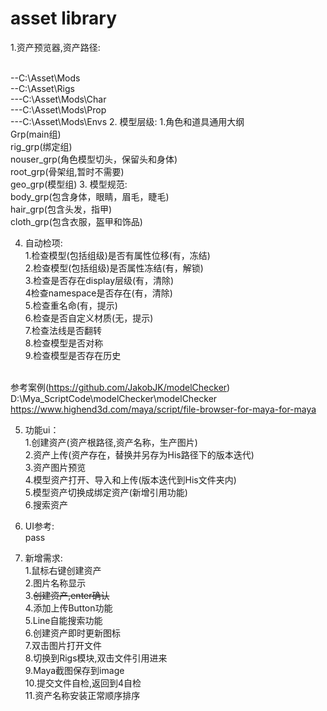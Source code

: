 # asset library
1.资产预览器,资产路径:


<br />--C:\Asset\Mods
<br />--C:\Asset\Rigs
<br />---C:\Asset\Mods\Char
<br />---C:\Asset\Mods\Prop
<br />---C:\Asset\Mods\Envs
2. 模型层级:
1.角色和道具通用大纲
<br />Grp(main组)
<br />rig_grp(绑定组)
<br />nouser_grp(角色模型切头，保留头和身体)
<br />root_grp(骨架组,暂时不需要)
<br />geo_grp(模型组)
3. 模型规范:
<br />body_grp(包含身体，眼睛，眉毛，睫毛)
<br />hair_grp(包含头发，指甲)
<br />cloth_grp(包含衣服，盔甲和饰品)

4. 自动检项:
<br />1.检查模型(包括组级)是否有属性位移(有，冻结)
<br />2.检查模型(包括组级)是否属性冻结(有，解锁)
<br />3.检查是否存在display层级(有，清除)
<br />4检查namespace是否存在(有，清除)
<br />5.检查重名命(有，提示)
<br />6.检查是否自定义材质(无，提示)
<br />7.检查法线是否翻转
<br />8.检查模型是否对称
<br />9.检查模型是否存在历史

<br /> 参考案例(https://github.com/JakobJK/modelChecker)
<br />D:\Mya_ScriptCode\modelChecker\modelChecker
<br />https://www.highend3d.com/maya/script/file-browser-for-maya-for-maya



5. 功能ui：
<br />1.创建资产(资产根路径,资产名称，生产图片)
<br />2.资产上传(资产存在，替换并另存为His路径下的版本迭代)
<br />3.资产图片预览
<br />4.模型资产打开、导入和上传(版本迭代到His文件夹内)
<br />5.模型资产切换成绑定资产(新增引用功能)
<br />6.搜索资产
6. UI参考:
<br />pass

7. 新增需求:
<br />1.鼠标右键创建资产
<br />2.图片名称显示
<br />3.~~创建资产,enter确认~~
<br />4.添加上传Button功能
<br />5.Line自能搜索功能
<br />6.创建资产即时更新图标
<br />7.双击图片打开文件
<br />8.切换到Rigs模块,双击文件引用进来
<br />9.Maya截图保存到image
<br />10.提交文件自检,返回到4自检
<br />11.资产名称安装正常顺序排序